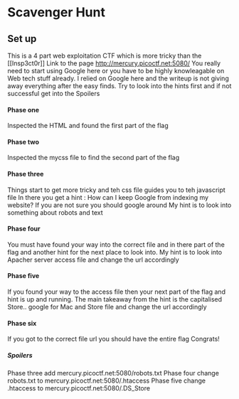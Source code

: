 # Scavenger Hunt

## Set up

This is a 4 part web exploitation CTF which is more tricky than the [[Insp3ct0r]]
Link to the page http://mercury.picoctf.net:5080/ You really need to start using Google here or you have to be highly knowleagable on Web tech stuff already. I relied on Google here and the writeup is not giving away everything after the easy finds. Try to look into the hints first and if not successful get into the Spoilers

#### Phase one
Inspected the HTML and found the first part of the flag
#### Phase two
Inspected the mycss file to find the second part of the flag
#### Phase three 
Things start to get more tricky and teh css file guides you to teh javascript file
In there you get a hint : How can I keep Google from indexing my website? 
If you are not sure you should google around My hint is to look into something about robots and text
#### Phase four
You must have found your way into the correct file and in there part of the flag and another hint for the next place to look into. My hint is to look into Apacher server access file and change the url accordingly
#### Phase five
If you found your way to the access file then your next part of the flag and hint is up and running. The main takeaway from the hint is the capitalised Store.. google for Mac and Store file and change the url accordingly
#### Phase six
If you got to the correct file url you should have the entire flag Congrats!


##### Spoilers

Phase three add mercury.picoctf.net:5080/robots.txt
Phase four change robots.txt to mercury.picoctf.net:5080/.htaccess
Phase five change .htaccess to mercury.picoctf.net:5080/.DS_Store
